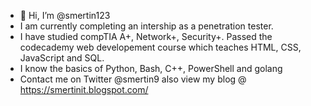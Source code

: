 - 👋 Hi, I’m @smertin123
- I am currently completing an intership as a penetration tester.
- I have studied compTIA A+, Network+, Security+. Passed the codecademy web developement course which teaches HTML, CSS, JavaScript and SQL. 
- I know the basics of Python, Bash, C++, PowerShell and golang
- Contact me on Twitter @smertin9 also view my blog @ https://smertinit.blogspot.com/
